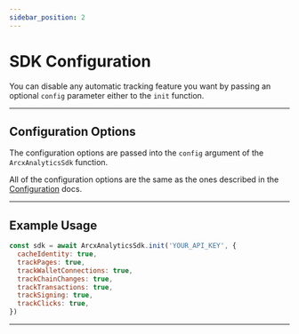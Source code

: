 ```yaml
---
sidebar_position: 2
---
```


# SDK Configuration

You can disable any automatic tracking feature you want by passing an optional `config` parameter either to the `init` function.

---

## Configuration Options

The configuration options are passed into the `config` argument of the `ArcxAnalyticsSdk` function.

All of the configuration options are the same as the ones described in the [Configuration](/api/init#configuration-options) docs.

---

## Example Usage

```jsx
const sdk = await ArcxAnalyticsSdk.init('YOUR_API_KEY', {
  cacheIdentity: true,
  trackPages: true,
  trackWalletConnections: true,
  trackChainChanges: true,
  trackTransactions: true,
  trackSigning: true,
  trackClicks: true,
})
```

---
